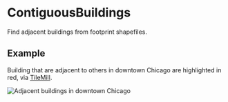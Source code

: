ContiguousBuildings
===================

Find adjacent buildings from footprint shapefiles.

## Example

Building that are adjacent to others in downtown Chicago are highlighted in red, via [TileMill](https://www.mapbox.com/tilemill/).

![Adjacent buildings in downtown Chicago](https://raw.github.com/apanella/ContiguousBuildings/master/images/tilemill_example.png)
